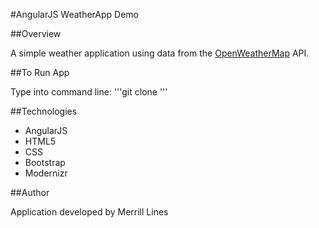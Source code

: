 #AngularJS WeatherApp Demo

##Overview

A simple weather application using data from the [OpenWeatherMap](http://openweathermap.org/API) API.

##To Run App

Type into command line:
'''git clone '''

##Technologies

- AngularJS
- HTML5
- CSS
- Bootstrap
- Modernizr

##Author

Application developed by Merrill Lines
